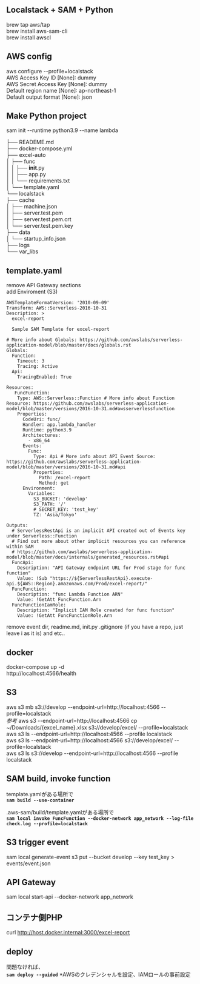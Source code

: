 ## Localstack + SAM + Python
brew tap aws/tap  
brew install aws-sam-cli  
brew install awscl  

## AWS config
aws configure --profile=localstack  
AWS Access Key ID [None]: dummy  
AWS Secret Access Key [None]: dummy  
Default region name [None]: ap-northeast-1  
Default output format [None]: json  

## Make Python project
sam init --runtime python3.9 --name lambda  

├── READEME.md  
├── docker-compose.yml  
├── excel-auto  
│   ├── func  
│   │   ├── __init__.py  
│   │   ├── app.py  
│   │   └── requirements.txt  
│   └── template.yaml  
└── localstack  
    ├── cache  
    │   ├── machine.json  
    │   ├── server.test.pem  
    │   ├── server.test.pem.crt  
    │   └── server.test.pem.key  
    ├── data  
    │   └── startup_info.json  
    ├── logs  
    └── var_libs  

## template.yaml
remove API Gateway sections  
add Enviroment (S3)
```
AWSTemplateFormatVersion: '2010-09-09'
Transform: AWS::Serverless-2016-10-31
Description: >
  excel-report

  Sample SAM Template for excel-report

# More info about Globals: https://github.com/awslabs/serverless-application-model/blob/master/docs/globals.rst
Globals:
  Function:
    Timeout: 3
    Tracing: Active
  Api:
    TracingEnabled: True

Resources:
   FuncFunction:
    Type: AWS::Serverless::Function # More info about Function Resource: https://github.com/awslabs/serverless-application-model/blob/master/versions/2016-10-31.md#awsserverlessfunction
    Properties:
      CodeUri: func/
      Handler: app.lambda_handler
      Runtime: python3.9
      Architectures:
        - x86_64
      Events:
        Func:
          Type: Api # More info about API Event Source: https://github.com/awslabs/serverless-application-model/blob/master/versions/2016-10-31.md#api
          Properties:
            Path: /excel-report
            Method: get
      Environment:
        Variables:
          S3_BUCKET: 'develop'
          S3_PATH: '/'
          # SECRET_KEY: 'test_key'
          TZ: 'Asia/Tokyo'

Outputs:
  # ServerlessRestApi is an implicit API created out of Events key under Serverless::Function
  # Find out more about other implicit resources you can reference within SAM
  # https://github.com/awslabs/serverless-application-model/blob/master/docs/internals/generated_resources.rst#api
  FuncApi:
    Description: "API Gateway endpoint URL for Prod stage for func function"
    Value: !Sub "https://${ServerlessRestApi}.execute-api.${AWS::Region}.amazonaws.com/Prod/excel-report/"
  FuncFunction:
    Description: "func Lambda Function ARN"
    Value: !GetAtt FuncFunction.Arn
  FuncFunctionIamRole:
    Description: "Implicit IAM Role created for func function"
    Value: !GetAtt FuncFunctionRole.Arn
```
remove event dir, readme.md, init.py .gitignore (if you have a repo, just leave i as it is) and etc..  

## docker
docker-compose up -d  
http://localhost:4566/health  

## S3
aws s3 mb s3://develop --endpoint-url=http://localhost:4566 --profile=localstack  
*参考*
aws s3 --endpoint-url=http://localhost:4566 cp ~/Downloads/{excel_name}.xlsx  s3://develop/excel/ --profile=localstack  
aws s3 ls --endpoint-url=http://localhost:4566 --profile localstack  
aws s3 ls --endpoint-url=http://localhost:4566 s3://develop/excel/  --profile=localstack  
aws s3 ls s3://develop --endpoint-url=http://localhost:4566 --profile localstack

## SAM build, invoke function
template.yamlがある場所で  
**`sam build --use-container`**

.aws-sam/build/template.yamlがある場所で  
**`sam local invoke FuncFunction --docker-network app_network --log-file check.log --profile=localstack`**

## S3 trigger event
sam local generate-event s3 put --bucket develop --key test_key > events/event.json

## API Gateway
sam local start-api --docker-network app_network  

## コンテナ側PHP
curl http://host.docker.internal:3000/excel-report  

## deploy  
問題なければ、  
**`sam deploy --guided`**
*AWSのクレデンシャルを設定、IAMロールの事前設定
